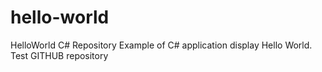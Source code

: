 # hello-world
HelloWorld C# Repository
Example of C# application display Hello World. Test GITHUB repository
